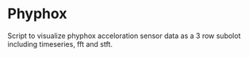 # Phyphox
Script to visualize phyphox acceloration sensor data as a 3 row subolot including timeseries, fft and stft.
